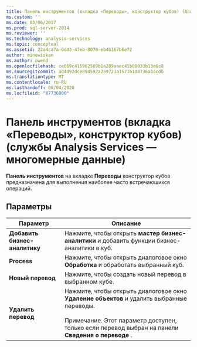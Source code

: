 ```yaml
---
title: Панель инструментов (вкладка «Переводы», конструктор кубов) (Analysis Services многомерных данных) | Документация Майкрософт
ms.custom: ''
ms.date: 03/06/2017
ms.prod: sql-server-2014
ms.reviewer: ''
ms.technology: analysis-services
ms.topic: conceptual
ms.assetid: 22a4ca7a-0d43-47eb-8078-eb4b167b6e72
author: minewiskan
ms.author: owend
ms.openlocfilehash: ce669c415962589b1a289aaec41b08033b13a6c8
ms.sourcegitcommit: ad4d92dce894592a259721a1571b1d8736abacdb
ms.translationtype: MT
ms.contentlocale: ru-RU
ms.lasthandoff: 08/04/2020
ms.locfileid: "87736800"
---
```

# <a name="toolbar-translations-tab-cube-designer-analysis-services---multidimensional-data"></a>Панель инструментов (вкладка «Переводы», конструктор кубов) (службы Analysis Services — многомерные данные)
  **Панель инструментов** на вкладке **Переводы** конструктор кубов предназначена для выполнения наиболее часто встречающихся операций.  
  
## <a name="options"></a>Параметры  
  
|Параметр|Описание|  
|------------|-----------------|  
|**Добавить бизнес-аналитику**|Нажмите, чтобы открыть **мастер бизнес-аналитики** и добавить функции бизнес-аналитики в куб.|  
|**Process**|Нажмите, чтобы открыть диалоговое окно **Обработка** и обработать выбранный куб.|  
|**Новый перевод**|Нажмите, чтобы создать новый перевод в выбранном кубе.|  
|**Удалить перевод**|Нажмите, чтобы открыть диалоговое окно **Удаление объектов** и удалить выбранные переводы.<br /><br /> Примечание. Этот параметр доступен, только если перевод выбран на панели **Сведения о переводе** .|  
  
  
